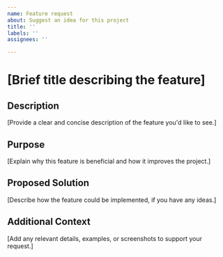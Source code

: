 ```yaml
---
name: Feature request
about: Suggest an idea for this project
title: ''
labels: ''
assignees: ''

---
```


# [Brief title describing the feature]

## Description
[Provide a clear and concise description of the feature you'd like to see.]

## Purpose
[Explain why this feature is beneficial and how it improves the project.]

## Proposed Solution
[Describe how the feature could be implemented, if you have any ideas.]

## Additional Context
[Add any relevant details, examples, or screenshots to support your request.]
